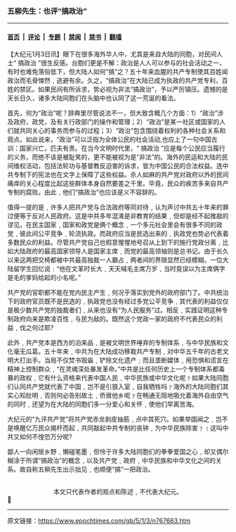 ### 五柳先生：也评“搞政治”

---

#### [首页](../../../..?n767663) &nbsp;|&nbsp; [评论](../../../../../epoch-comment?n767663) &nbsp;|&nbsp; [专题](../../../../../epoch-special?n767663) &nbsp;|&nbsp; [禁闻](../../../../../epoch-news?n767663) &nbsp;|&nbsp; [禁书](../../../../../books?n767663) &nbsp;|&nbsp; [翻墙](https://github.com/gfw-breaker/nogfw/blob/master/README.md?n767663)


<div class="post_content" id="artbody" itemprop="articleBody">
 <!-- article content begin -->
 <p>
  【大纪元1月3日讯】眼下在很多海外华人中，尤其是来自大陆的同胞，对民间人士“
  <ok href="https://www.epochtimes.com/gb/tag/%E6%90%9E%E6%94%BF%E6%B2%BB.html">
   搞政治
  </ok>
  ”很生反感。台胞们更是不解：政治是人人可以参与的社会活动之一，有时也难免落俗低下，但大陆人如何“搞”之？五十年来血腥的共产专制使其百姓闻政治而毛骨悚然﹐逃避有余。久之，“搞政治”在大陆已成为执政的共产党专利，百姓的禁区。如果民间有所诉求，势必视为非法“搞政治”，予以严厉镇压。遗憾的是天长日久，诸多大陆同胞们在头脑中也认同了这一荒诞的看法。
 </p>
 <p>
  首先，何为“政治”呢？辞典里尽管说法不一，但大致含概几个方面：1）“政治”涉及政府，政党，及有关行政部门的操作和管理；2）“政治”是某一社区或国家的人们就共同关心的事务而参与的过程；3）“政治”包含围绕着权利的各种社会关系和观点。如此说来，“政治”可以泛指为全体公民的社会活动,也应上了一句中国古训：国家兴亡，匹夫有责。在当今文明时代里，“
  <ok href="https://www.epochtimes.com/gb/tag/%E6%90%9E%E6%94%BF%E6%B2%BB.html">
   搞政治
  </ok>
  ”应是每个公民应当履行的义务，而绝不该是被耻笑的，更不能被视为是“非法”的。海外的民运和大陆的民间维权活动，包括法轮功与基督教反迫害的诉求，皆为中国公民的合法权益。连中共专制下的宪法也在文字上保障了这些权益。杀人如麻的共产党对政府以外的民间痛痒的关心程度比起这些群体本身自然要差之千里。毕竟，民众的疾苦多来自共产专制的腐败。由此﹐他们“搞政治”也应该是义不容辞的。
 </p>
 <p>
  值得一提的是﹐许多人把共产党与合法政府等同对待﹐认为声讨中共五十年来的罪过便等于反对人民政府。这是中共多年混淆是非教育的结果﹐但却是经不起推敲的谬见。在民主国家﹐国家和政党是俩个概念﹐一个多元社会里会有很多不同的政党﹐彼此间公平竞争﹐轮流执政。而政府应当是民选出来的﹐执政党也势必代表着多数民众的利益。尽管共产党自己也假意惺惺地号召从上到下的施行党政分离﹐比如大陆政府的最高国家领导人是国家主席﹐而党的最高领袖则是总书记。由于长久以来这两把交椅都被中共最高独裁一人霸占﹐两者间的界限显然已经模糊。一位大陆留学生回忆说﹕“他在文革时长大﹐天天喊毛主席万岁﹐当时竟误以为主席俩字是毛的爹妈给起的小名呢。”
 </p>
 <p>
  共产党的官职都不能在党内民主产生﹐何况乎落实到党外的政府部门了。中共统治下的政府官员既不是民选的﹐执政党也没有经过多党公平竞争﹐其代表的利益仅仅是极少数共产党的独裁者们﹐从来也没有“为人民服务”过。相反﹐实践证明这种专制政府向来是欺凌百性﹐与民为敌的。既然这个党政一家的政府不代表民众的利益﹐伐之何过耶?
 </p>
 <p>
  此外﹐共产党本是西方的泊来品﹐是被文明世界唾弃的专制体系﹐与中华民族和文化毫无瓜葛。五十年来﹐中共为在大陆成功移栽共产专制﹐对中华五千年的古老文明大打出手。当局不仅焚书毁庙﹐铲除文化遗产﹔而且垄断媒体﹐用恐惧和谎言在精神上控制群众﹐“在灵魂深处暴发革命。”中共是比任何历史上一个专制体系都毒暴的政权﹐它有什么资格来代表中国人民﹑中华民族或中华文化呢﹖如果大陆同胞们认同共产党就代表了中国﹐岂不是引狼入室﹐自我牺牲吗﹖海外的大陆同胞们其实心知肚明﹐否则何必告别故土﹐侨居他乡呢﹖在畅通无阻地吸允着海外自由空气的同时﹐还望为在大陆的同胞们多一分爱心和关怀﹐使他们早离苦海。
 </p>
 <p>
  大纪元的“九评共产党”将共产党赤龙剥皮抽筋﹐点中其死穴。如果举国闻之﹐岂不是唤醒亿万民众揭杆而起﹐共同敲起中共专制的丧钟﹐为中华民族除害﹖﹗这叫中共又如何不惶恐万分呢?
 </p>
 <p>
  鄙人一向闲居乡野﹐懒碰笔墨﹐但怜于许多大陆同胞们的拳拳爱国之心﹐却又偶尔糊涂于所谓“搞政治”的概念﹐以及共产党﹑政府﹑中华民族和中华文化之间的关系。故自称五柳先生出示拙见﹐也顺便“搞”一把政治。
  <br/>
  <font color="#ffffff">
   (http://www.dajiyuan.com)
  </font>
  <br/>
  <center>
   <font class="GY16">
    本文只代表作者的观点和陈述﹐不代表大纪元。
   </font>
  </center>
  
 </p>
 <!-- article content end -->
 <div id="below_article_ad">
 </div>
</div>


---

原文链接：https://www.epochtimes.com/gb/5/1/3/n767663.htm